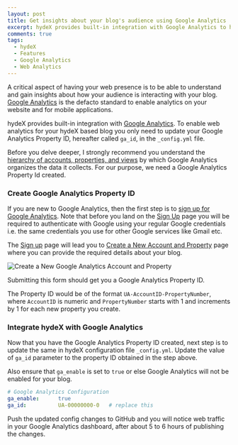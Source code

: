 ```yaml
---
layout: post
title: Get insights about your blog's audience using Google Analytics
excerpt: hydeX provides built-in integration with Google Analytics to help you get a deeper understanding of your blog's audience and performance. 
comments: true
tags:
  - hydeX
  - Features
  - Google Analytics
  - Web Analytics
---
```


A critical aspect of having your web presence is to be able to understand and gain insights about how your audience is interacting with your blog. [Google Analytics][1] is the defacto standard to enable analytics on your website and for mobile applications. 

hydeX provides built-in integration with [Google Analytics][1]. To enable web analytics for your hydeX based blog you only need to update your Google Analytics Property ID, hereafter called `ga_id`, in the `_config.yml` file. 

Before you delve deeper, I strongly recommend you understand the [hierarchy of accounts, properties, and views][4] by which Google Analytics organizes the data it collects. For our purpose, we need a Google Analytics Property Id created.

### Create Google Analytics Property ID 

If you are new to Google Analytics, then the first step is to [sign up for Google Analytics][2]. Note that before you land on the [Sign Up][2] page you will be required to authenticate with Google using your regular Google credentials i.e. the same credentials you use for other Google services like Gmail etc.

The [Sign up][2] page will lead you to [Create a New Account and Property][3] page where you can provide the required details about your blog.

![Create a New Google Analytics Account and Property](/hydeX/assets/images/ga-create.png)

Submitting this form should get you a Google Analytics Property ID. 

The Property ID would be of the format `UA-AccountID-PropertyNumber`, where `AccountID` is numeric and `PropertyNumber` starts with 1 and increments by 1 for each new property you create.

### Integrate hydeX with Google Analytics

Now that you have the Google Analytics Property ID created, next step is to update the same in hydeX configuration file `_config.yml`. Update the value of `ga_id` parameter to the property ID obtained in the step above. 

Also ensure that `ga_enable` is set to `true` or else Google Analytics will not be enabled for your blog.

```yaml
# Google Analytics Configuration
ga_enable:      true
ga_id:          UA-00000000-0   # replace this
```
Push the updated config changes to GitHub and you will notice web traffic in your Google Analytics dashboard, after about 5 to 6 hours of publishing the changes.


[1]: https://www.google.com/analytics/analytics/features/ 
[2]: https://analytics.google.com/analytics/web/provision/?authuser=0#provision/SignUp/
[3]: https://analytics.google.com/analytics/web/provision/?authuser=0#provision/CreateAccount/ 
[4]: https://support.google.com/analytics/answer/1009618?hl=en&ref_topic=3544906
